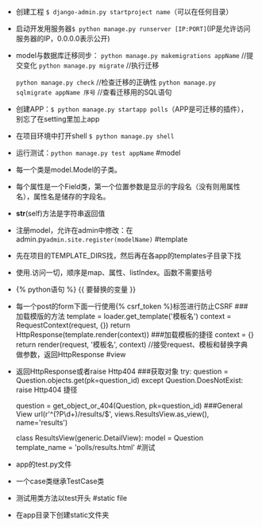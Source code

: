 * 创建工程 `$ django-admin.py startproject name`（可以在任何目录）
* 启动开发用服务器`$ python manage.py runserver [IP:PORT]`(IP是允许访问服务器的IP，0.0.0.0表示公开)
* model与数据库迁移同步：
	`python manage.py makemigrations appName` //提交变化
	`python manage.py migrate`			//执行迁移

	`python manage.py check` 		//检查迁移的正确性
	`python manage.py sqlmigrate appName 序号` 	//查看迁移用的SQL语句
* 创建APP：`$ python manage.py startapp polls`（APP是可迁移的插件），别忘了在setting里加上app
* 在项目环境中打开shell `$ python manage.py shell`
* 运行测试：`python manage.py test appName`
#model
* 每一个类是model.Model的子类。
* 每个属性是一个Field类，第一个位置参数是显示的字段名（没有则用属性名），属性名是储存的字段名。
* __str__(self)方法是字符串返回值
* 注册model，允许在admin中修改：在admin.py`admin.site.register(modelName)`
#template
* 先在项目的TEMPLATE_DIRS找，然后再在各app的templates子目录下找
* 使用.访问一切，顺序是map、属性、listIndex。函数不需要括号
* {% python语句 %}  {{ 要替换的变量 }}
* 每一个post的form下面一行使用{% csrf_token %}标签进行防止CSRF
###加载模版的方法
	template = loader.get_template('模板名')
	context = RequestContext(request, {})
	return HttpResponse(template.render(context))
###加载模板的捷径
	context = {}
    return render(request, '模板名', context)
	//接受request、模板和替换字典做参数，返回HttpResponse
#view
* 返回HttpResponse或者raise Http404
###获取对象
	try:
        question = Question.objects.get(pk=question_id)
    except Question.DoesNotExist:
        raise Http404
捷径

	question = get_object_or_404(Question, pk=question_id)
###General View	
	url(r'^(?P<pk>\d+)/results/$', views.ResultsView.as_view(), name='results')

	class ResultsView(generic.DetailView):
	    model = Question
	    template_name = 'polls/results.html'
#测试
* app的test.py文件
* 一个case类继承TestCase类
* 测试用类方法以test开头
#static file
* 在app目录下创建static文件夹